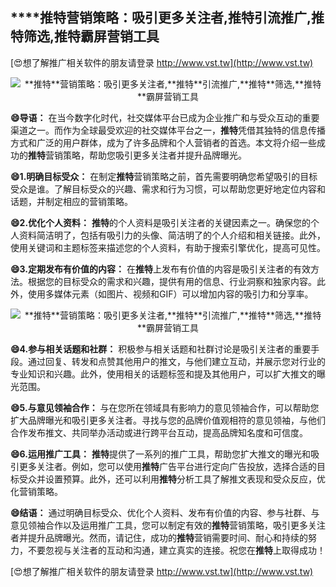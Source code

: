 ## ****推特**营销策略：吸引更多关注者,**推特**引流推广,**推特**筛选,**推特**霸屏营销工具**

[😍想了解推广相关软件的朋友请登录 http://www.vst.tw](http://www.vst.tw)

 <center><img src="https://vst.tw/MP4/tuiguang/png/2.png" alt="**推特**营销策略：吸引更多关注者,**推特**引流推广,**推特**筛选,**推特**霸屏营销工具"></center>

**😄导语：**
在当今数字化时代，社交媒体平台已成为企业推广和与受众互动的重要渠道之一。而作为全球最受欢迎的社交媒体平台之一，**推特**凭借其独特的信息传播方式和广泛的用户群体，成为了许多品牌和个人营销者的首选。本文将介绍一些成功的**推特**营销策略，帮助您吸引更多关注者并提升品牌曝光。

**😄1.明确目标受众：**
在制定**推特**营销策略之前，首先需要明确您希望吸引的目标受众是谁。了解目标受众的兴趣、需求和行为习惯，可以帮助您更好地定位内容和话题，并制定相应的营销策略。

**😄2.优化个人资料：**
**推特**的个人资料是吸引关注者的关键因素之一。确保您的个人资料简洁明了，包括有吸引力的头像、简洁明了的个人介绍和相关链接。此外，使用关键词和主题标签来描述您的个人资料，有助于搜索引擎优化，提高可见性。

**😄3.定期发布有价值的内容：**
在**推特**上发布有价值的内容是吸引关注者的有效方法。根据您的目标受众的需求和兴趣，提供有用的信息、行业洞察和独家内容。此外，使用多媒体元素（如图片、视频和GIF）可以增加内容的吸引力和分享率。

 <center><img src="https://vst.tw/MP4/tuiguang/png/6.png" alt="**推特**营销策略：吸引更多关注者,**推特**引流推广,**推特**筛选,**推特**霸屏营销工具"></center>

**😄4.参与相关话题和社群：**
积极参与相关话题和社群讨论是吸引关注者的重要手段。通过回复、转发和点赞其他用户的推文，与他们建立互动，并展示您对行业的专业知识和兴趣。此外，使用相关的话题标签和提及其他用户，可以扩大推文的曝光范围。

**😄5.与意见领袖合作：**
与在您所在领域具有影响力的意见领袖合作，可以帮助您扩大品牌曝光和吸引更多关注者。寻找与您的品牌价值观相符的意见领袖，与他们合作发布推文、共同举办活动或进行跨平台互动，提高品牌知名度和可信度。

**😄6.运用推广工具：**
**推特**提供了一系列的推广工具，帮助您扩大推文的曝光和吸引更多关注者。例如，您可以使用**推特**广告平台进行定向广告投放，选择合适的目标受众并设置预算。此外，还可以利用**推特**分析工具了解推文表现和受众反应，优化营销策略。

**😄结语：**
通过明确目标受众、优化个人资料、发布有价值的内容、参与社群、与意见领袖合作以及运用推广工具，您可以制定有效的**推特**营销策略，吸引更多关注者并提升品牌曝光。然而，请记住，成功的**推特**营销需要时间、耐心和持续的努力，不要忽视与关注者的互动和沟通，建立真实的连接。祝您在**推特**上取得成功！

[😍想了解推广相关软件的朋友请登录 http://www.vst.tw](http://www.vst.tw)



